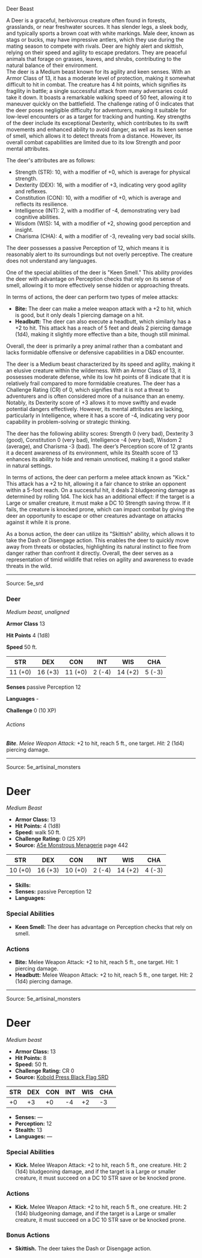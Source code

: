 <MonsterName/>Deer</MonsterName>
<CreatureType/>Beast</CreatureType>

<summary>A Deer is a graceful, herbivorous creature often found in forests, grasslands, or near freshwater sources. It has slender legs, a sleek body, and typically sports a brown coat with white markings. Male deer, known as stags or bucks, may have impressive antlers, which they use during the mating season to compete with rivals. Deer are highly alert and skittish, relying on their speed and agility to escape predators. They are peaceful animals that forage on grasses, leaves, and shrubs, contributing to the natural balance of their environment.</summary>

<summary>The deer is a Medium beast known for its agility and keen senses. With an Armor Class of 13, it has a moderate level of protection, making it somewhat difficult to hit in combat. The creature has 4 hit points, which signifies its fragility in battle; a single successful attack from many adversaries could take it down. It boasts a remarkable walking speed of 50 feet, allowing it to maneuver quickly on the battlefield. The challenge rating of 0 indicates that the deer poses negligible difficulty for adventurers, making it suitable for low-level encounters or as a target for tracking and hunting. Key strengths of the deer include its exceptional Dexterity, which contributes to its swift movements and enhanced ability to avoid danger, as well as its keen sense of smell, which allows it to detect threats from a distance. However, its overall combat capabilities are limited due to its low Strength and poor mental attributes.</summary>

<detail>

The deer's attributes are as follows: 

- Strength (STR): 10, with a modifier of +0, which is average for physical strength. 
- Dexterity (DEX): 16, with a modifier of +3, indicating very good agility and reflexes. 
- Constitution (CON): 10, with a modifier of +0, which is average and reflects its resilience. 
- Intelligence (INT): 2, with a modifier of -4, demonstrating very bad cognitive abilities. 
- Wisdom (WIS): 14, with a modifier of +2, showing good perception and insight. 
- Charisma (CHA): 4, with a modifier of -3, revealing very bad social skills.

The deer possesses a passive Perception of 12, which means it is reasonably alert to its surroundings but not overly perceptive. The creature does not understand any languages.

One of the special abilities of the deer is "Keen Smell." This ability provides the deer with advantage on Perception checks that rely on its sense of smell, allowing it to more effectively sense hidden or approaching threats.

In terms of actions, the deer can perform two types of melee attacks: 

- **Bite:** The deer can make a melee weapon attack with a +2 to hit, which is good, but it only deals 1 piercing damage on a hit. 
- **Headbutt:** The deer can also execute a headbutt, which similarly has a +2 to hit. This attack has a reach of 5 feet and deals 2 piercing damage (1d4), making it slightly more effective than a bite, though still minimal.

Overall, the deer is primarily a prey animal rather than a combatant and lacks formidable offensive or defensive capabilities in a D&D encounter.

The deer is a Medium beast characterized by its speed and agility, making it an elusive creature within the wilderness. With an Armor Class of 13, it possesses moderate defense, while its low hit points of 8 indicate that it is relatively frail compared to more formidable creatures. The deer has a Challenge Rating (CR) of 0, which signifies that it is not a threat to adventurers and is often considered more of a nuisance than an enemy. Notably, its Dexterity score of +3 allows it to move swiftly and evade potential dangers effectively. However, its mental attributes are lacking, particularly in Intelligence, where it has a score of -4, indicating very poor capability in problem-solving or strategic thinking.

The deer has the following ability scores: Strength 0 (very bad), Dexterity 3 (good), Constitution 0 (very bad), Intelligence -4 (very bad), Wisdom 2 (average), and Charisma -3 (bad). The deer’s Perception score of 12 grants it a decent awareness of its environment, while its Stealth score of 13 enhances its ability to hide and remain unnoticed, making it a good stalker in natural settings.

In terms of actions, the deer can perform a melee attack known as "Kick." This attack has a +2 to hit, allowing it a fair chance to strike an opponent within a 5-foot reach. On a successful hit, it deals 2 bludgeoning damage as determined by rolling 1d4. The kick has an additional effect: if the target is a Large or smaller creature, it must make a DC 10 Strength saving throw. If it fails, the creature is knocked prone, which can impact combat by giving the deer an opportunity to escape or other creatures advantage on attacks against it while it is prone.

As a bonus action, the deer can utilize its "Skittish" ability, which allows it to take the Dash or Disengage action. This enables the deer to quickly move away from threats or obstacles, highlighting its natural instinct to flee from danger rather than confront it directly. Overall, the deer serves as a representation of timid wildlife that relies on agility and awareness to evade threats in the wild.</detail>



---

Source: 5e_srd

### Deer

*Medium beast, unaligned*

**Armor Class** 13

**Hit Points** 4 (1d8)

**Speed** 50 ft.

| STR     | DEX     | CON     | INT    | WIS     | CHA    |
|---------|---------|---------|--------|---------|--------|
| 11 (+0) | 16 (+3) | 11 (+0) | 2 (-4) | 14 (+2) | 5 (-3) |

**Senses** passive Perception 12

**Languages** -

**Challenge** 0 (10 XP)

###### Actions

***Bite***. *Melee Weapon Attack:* +2 to hit, reach 5 ft., one target. *Hit:* 2 (1d4) piercing damage.



---

Source: 5e_artisinal_monsters

# Deer

*Medium* *Beast*

- **Armor Class:** 13
- **Hit Points:** 4 (1d8)
- **Speed:** walk 50 ft.
- **Challenge Rating:** 0 (25 XP)
- **Source:** [A5e Monstrous Menagerie](https://enpublishingrpg.com/products/level-up-monstrous-menagerie-a5e) page 442

| STR | DEX | CON | INT | WIS | CHA |
| --- | --- | --- | --- | --- | --- |
| 10 (+0) | 16 (+3) | 10 (+0) | 2 (-4) | 14 (+2) | 4 (-3) |

- **Skills:** 
- **Senses:** passive Perception 12
- **Languages:** 

### Special Abilities

- **Keen Smell:** The deer has advantage on Perception checks that rely on smell.

### Actions

- **Bite:** Melee Weapon Attack: +2 to hit, reach 5 ft., one target. Hit: 1 piercing damage.
- **Headbutt:** Melee Weapon Attack: +2 to hit, reach 5 ft., one target. Hit: 2 (1d4) piercing damage.






---

Source: 5e_artisinal_monsters

# Deer

*Medium beast*

- **Armor Class:** 13
- **Hit Points:** 8
- **Speed:** 50 ft.
- **Challenge Rating:** CR 0
- **Source:** [Kobold Press Black Flag SRD](https://koboldpress.com/black-flag-roleplaying/)

| STR | DEX | CON | INT | WIS | CHA |
| --- | --- | --- | --- | --- | --- |
| +0 | +3 | +0 | -4 | +2 | -3 |

- **Senses:** —
- **Perception:** 12
- **Stealth:** 13
- **Languages:** —

### Special Abilities

- **Kick.** Melee Weapon Attack: +2 to hit, reach 5 ft., one creature. Hit: 2 (1d4) bludgeoning damage, and if the target is a Large or smaller creature, it must succeed on a DC 10 STR save or be knocked prone.

### Actions

- **Kick.** Melee Weapon Attack: +2 to hit, reach 5 ft., one creature. Hit: 2 (1d4) bludgeoning damage, and if the target is a Large or smaller creature, it must succeed on a DC 10 STR save or be knocked prone.

### Bonus Actions

- **Skittish.** The deer takes the Dash or Disengage action.



